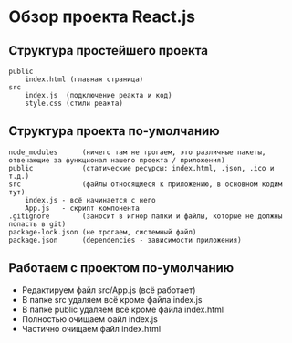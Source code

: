 # Обзор проекта React.js

## Структура простейшего проекта
    public
        index.html (главная страница)
    src
        index.js  (подключение реакта и код)
        style.css (стили реакта)

## Структура проекта по-умолчанию
    node_modules      (ничего там не трогаем, это различные пакеты, отвечающие за функционал нашего проекта / приложения)
    public            (статические ресурсы: index.html, .json, .ico и т.д.)
    src               (файлы относящиеся к приложению, в основном кодим тут)
        index.js - всё начинается с него
        App.js   - скрипт компонента
    .gitignore        (заносит в игнор папки и файлы, которые не должны попасть в git)
    package-lock.json (не трогаем, системный файл)
    package.json      (dependencies - зависимости приложения)

## Работаем с проектом по-умолчанию
* Редактируем файл src/App.js (всё работает)
* В папке src удаляем всё кроме файла index.js
* В папке public удаляем всё кроме файла index.html
* Полностью очищаем файл index.js
* Частично очищаем файл index.html
